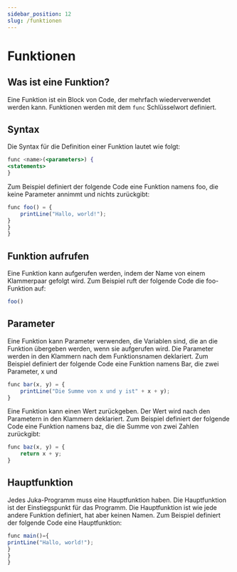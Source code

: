 ```yaml
---
sidebar_position: 12
slug: /funktionen
---
```


# Funktionen

## Was ist eine Funktion?

Eine Funktion ist ein Block von Code, der mehrfach wiederverwendet werden kann. Funktionen werden mit dem `func` Schlüsselwort definiert.

## Syntax

Die Syntax für die Definition einer Funktion lautet wie folgt:

```jsx
func <name>(<parameters>) {
<statements>
}
```

Zum Beispiel definiert der folgende Code eine Funktion namens foo, die keine Parameter annimmt und nichts zurückgibt:

```jsx
func foo() = {
    printLine("Hallo, world!");
}
}
}
```

## Funktion aufrufen

Eine Funktion kann aufgerufen werden, indem der Name von einem Klammerpaar gefolgt wird. Zum Beispiel ruft der folgende Code die foo-Funktion auf:
```jsx
foo()
```

## Parameter
Eine Funktion kann Parameter verwenden, die Variablen sind, die an die Funktion übergeben werden, wenn sie aufgerufen wird. Die Parameter werden in den Klammern nach dem Funktionsnamen deklariert. Zum Beispiel definiert der folgende Code eine Funktion namens Bar, die zwei Parameter, x und

```jsx
func bar(x, y) = {
    printLine("Die Summe von x und y ist" + x + y);
}
```

Eine Funktion kann einen Wert zurückgeben. Der Wert wird nach den Parametern in den Klammern deklariert. Zum Beispiel definiert der folgende Code eine Funktion namens baz, die die Summe von zwei Zahlen zurückgibt:

```jsx
func baz(x, y) = {
    return x + y;
}
```

## Hauptfunktion

Jedes Juka-Programm muss eine Hauptfunktion haben. Die Hauptfunktion ist der Einstiegspunkt für das Programm. Die Hauptfunktion ist wie jede andere Funktion definiert, hat aber keinen Namen. Zum Beispiel definiert der folgende Code eine Hauptfunktion:

```jsx
func main()={
printLine("Hallo, world!");
}
}
}
```



